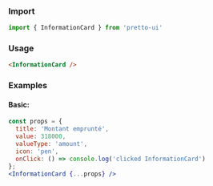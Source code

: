 ### Import
```js static
import { InformationCard } from 'pretto-ui'
```

### Usage
```html
<InformationCard />
```

### Examples
#### Basic:
```jsx
const props = {
  title: 'Montant emprunté',
  value: 318000,
  valueType: 'amount',
  icon: 'pen',
  onClick: () => console.log('clicked InformationCard')
};
<InformationCard {...props} />
```
